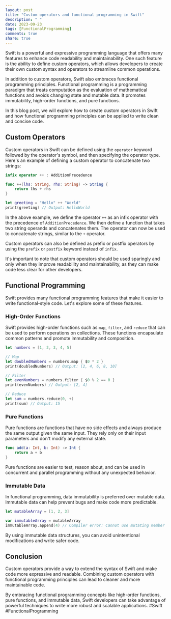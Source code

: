 ```yaml
---
layout: post
title: "Custom operators and functional programming in Swift"
description: " "
date: 2023-09-23
tags: [FunctionalProgramming]
comments: true
share: true
---
```


Swift is a powerful and expressive programming language that offers many features to enhance code readability and maintainability. One such feature is the ability to define custom operators, which allows developers to create their own custom syntax and operators to streamline common operations.

In addition to custom operators, Swift also embraces functional programming principles. Functional programming is a programming paradigm that treats computation as the evaluation of mathematical functions and avoids changing state and mutable data. It promotes immutability, high-order functions, and pure functions.

In this blog post, we will explore how to create custom operators in Swift and how functional programming principles can be applied to write clean and concise code.

## Custom Operators

Custom operators in Swift can be defined using the `operator` keyword followed by the operator's symbol, and then specifying the operator type. Here's an example of defining a custom operator to concatenate two strings:

```swift
infix operator ++ : AdditionPrecedence

func ++(lhs: String, rhs: String) -> String {
    return lhs + rhs
}

let greeting = "Hello" ++ "World"
print(greeting) // Output: HelloWorld
```

In the above example, we define the operator `++` as an infix operator with the precedence of `AdditionPrecedence`. We then define a function that takes two string operands and concatenates them. The operator can now be used to concatenate strings, similar to the `+` operator.

Custom operators can also be defined as prefix or postfix operators by using the `prefix` or `postfix` keyword instead of `infix`.

It's important to note that custom operators should be used sparingly and only when they improve readability and maintainability, as they can make code less clear for other developers.

## Functional Programming

Swift provides many functional programming features that make it easier to write functional-style code. Let's explore some of these features.

### High-Order Functions

Swift provides high-order functions such as `map`, `filter`, and `reduce` that can be used to perform operations on collections. These functions encapsulate common patterns and promote immutability and composition.

```swift
let numbers = [1, 2, 3, 4, 5]

// Map
let doubledNumbers = numbers.map { $0 * 2 }
print(doubledNumbers) // Output: [2, 4, 6, 8, 10]

// Filter
let evenNumbers = numbers.filter { $0 % 2 == 0 }
print(evenNumbers) // Output: [2, 4]

// Reduce
let sum = numbers.reduce(0, +)
print(sum) // Output: 15
```

### Pure Functions

Pure functions are functions that have no side effects and always produce the same output given the same input. They rely only on their input parameters and don't modify any external state.

```swift
func add(a: Int, b: Int) -> Int {
    return a + b
}
```

Pure functions are easier to test, reason about, and can be used in concurrent and parallel programming without any unexpected behavior.

### Immutable Data

In functional programming, data immutability is preferred over mutable data. Immutable data can help prevent bugs and make code more predictable.

```swift
let mutableArray = [1, 2, 3]

var immutableArray = mutableArray
immutableArray.append(4) // Compiler error: Cannot use mutating member on immutable value 'immutableArray'
```

By using immutable data structures, you can avoid unintentional modifications and write safer code.

## Conclusion

Custom operators provide a way to extend the syntax of Swift and make code more expressive and readable. Combining custom operators with functional programming principles can lead to cleaner and more maintainable code.

By embracing functional programming concepts like high-order functions, pure functions, and immutable data, Swift developers can take advantage of powerful techniques to write more robust and scalable applications. #Swift #FunctionalProgramming